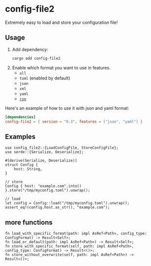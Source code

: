 # config-file2

Extremely easy to load and store your configuration file!

## Usage

1. Add dependency:
   ```bash
   cargo add config-file2
   ```
2. Enable which format you want to use in features.
   - `all`
   - `toml` (enabled by default)
   - `json`
   - `xml`
   - `yaml`
   - [`ron`](https://github.com/ron-rs/ron)

Here's an example of how to use it with json and yaml format:

```toml
[dependencies]
config-file2 = { version = "0.3", features = ["json", "yaml"] }
```

## Examples

```rust, no_run
use config_file2::{LoadConfigFile, StoreConfigFile};
use serde::{Serialize, Deserialize};

#[derive(Serialize, Deserialize)]
struct Config {
    host: String,
}

// store
Config { host: "example.com".into() }.store("/tmp/myconfig.toml").unwrap();

// load
let config = Config::load("/tmp/myconfig.toml").unwrap();
assert_eq!(config.host.as_str(), "example.com");
```

## more functions

```rust, ignore
fn load_with_specific_format(path: impl AsRef<Path>, config_type: ConfigFormat) -> Result<Self>;
fn load_or_default(path: impl AsRef<Path>) -> Result<Self>;
fn store_with_specific_format(self, path: impl AsRef<Path>, config_type: ConfigFormat) -> Result<()>;
fn store_without_overwrite(self, path: impl AsRef<Path>) -> Result<()>;
```
